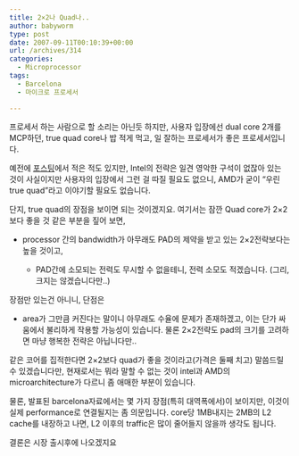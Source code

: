 ```yaml
---
title: 2×2나 Quad나..
author: babyworm
type: post
date: 2007-09-11T00:10:39+00:00
url: /archives/314
categories:
  - Microprocessor
tags:
  - Barcelona
  - 마이크로 프로세서

---
```

프로세서 하는 사람으로 할 소리는 아닌듯 하지만, 사용자 입장에선 dual core 2개를 MCP하던, true quad core나 밥 적게 먹고, 일 잘하는 프로세서가 좋은 프로세서입니다. 

  


예전에 [포스팅][1]에서 적은 적도 있지만, Intel의 전략은 일견 영악한 구석이 없잖아 있는 것이 사실이지만 사용자의 입장에서 그런 걸 따질 필요도 없으니, AMD가 굳이 &#8220;우린 true quad&#8221;라고 이야기할 필요도 없습니다. 

  


단지, true quad의 장점을 보이면 되는 것이겠지요. 여기서는 잠깐 Quad core가 2&#215;2보다 좋을 것 같은 부분을 짚어 보면, 

  


  


  * processor 간의 bandwidth가 아무래도 PAD의 제약을 받고 있는 2&#215;2전략보다는 높을 것이고,  
      * PAD간에 소모되는 전력도 무시할 수 없을테니, 전력 소모도 적겠습니다. (그리, 크지는 않겠습니다만..)</UL>
  
    장점만 있는건 아니니, 단점은
    
  
  
    
    
      * area가 그만큼 커진다는 말이니 아무래도 수율에 문제가 존재하겠고, 이는 단가 싸움에서 불리하게 작용할 가능성이 있습니다. 물론 2&#215;2전략도 pad의 크기를 고려하면 마냥 행복한 전략은 아닙니다만.. 
  
    같은 코어를 집적한다면 2&#215;2보다 quad가 좋을 것이라고(가격은 둘째 치고) 말씀드릴 수 있겠습니다만, 현재로서는 뭐라 말할 수 없는 것이 intel과 AMD의 microarchitecture가 다르니 좀 애매한 부분이 있습니다. 
    
  
    물론, 발표된 barcelona자료에서는 몇 가지 장점(특히 대역폭에서)이 보이지만, 이것이 실제 performance로 연결될지는 좀 의문입니다. core당 1MB내지는 2MB의 L2 cache를 내장하고 나면, L2 이후의 traffic은 많이 줄어들지 않을까 생각도 됩니다. 
    
  
    결론은 시장 출시후에 나오겠지요</p>

 [1]: http://babyworm.net/tatter/63